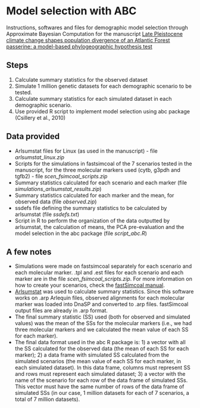 # Model selection with ABC

Instructions, softwares and files for demographic model selection through Approximate Bayesian Computation for the manuscript [Late Pleistocene climate change shapes population divergence of an Atlantic Forest passerine: a model-based phylogeographic hypothesis test](https://link.springer.com/article/10.1007%2Fs10336-019-01650-1)

## Steps

1. Calculate summary statistics for the observed dataset
2. Simulate 1 million genetic datasets for each demographic scenario to be tested.
3. Calculate summary statistics for each simulated dataset in each demographic scenario.
4. Use provided R script to implement model selection using abc package (Csillery et al., 2010)

## Data provided

* Arlsumstat files for Linux (as used in the manuscript) - file *arlsumstat_linux.zip*
* Scripts for the simulations in fastsimcoal of the 7 scenarios tested in the manuscript, for the three molecular markers used (cytb, g3pdh and tgfb2) - file *scen_fsimcoal_scripts.zip*
* Summary statistics calculated for each scenario and each marker (file *simulations_arlsumstat_results.zip*)
* Summary statistics calculated for each marker and the mean, for observed data (file *observed.zip*)
* ssdefs file defining the summary statistics to be calculated by arlsumstat (file *ssdefs.txt*)
* Script in R to perform the organization of the data outputted by arlsumstat, the calculation of means, the PCA pre-evaluation and the model selection in the abc package (file *script_abc.R*)

## A few notes

* Simulations were made on fastsimcoal separately for each scenario and each molecular marker. .tpl and .est files for each scenario and each marker are in the file *scen_fsimcoal_scripts.zip*. For more information on how to create your scenarios, check the [fastSimcoal manual](http://cmpg.unibe.ch/software/fastsimcoal2/man/fastsimcoal26.pdf).
* [Arlsumstat](http://cmpg.unibe.ch/software/arlequin35/Arl35Downloads.html) was used to calculate summary statistics. Since this software works on .arp Arlequin files, observed alignments for each molecular marker was loaded into DnaSP and converted to .arp files. fastSimcoal output files are already in .arp format.
* The final summary statistic (SS) used (both for observed and simulated values) was the mean of the SSs for the molecular markers (i.e., we had three molecular markers and we calculated the mean value of each SS for each marker).
* The final data format used in the abc R package is: 1) a vector with all the SS calculated for the observed data (the mean of each SS for each marker); 2) a data frame with simulated SS calculated from the simulated scenarios (the mean value of each SS for each marker, in each simulated dataset). In this data frame, columns must represent SS and rows must represent each simulated dataset; 3) a vector with the name of the scenario for each row of the data frame of simulated SSs. This vector must have the same number of rows of the data frame of simulated SSs (in our case, 1 million datasets for each of 7 scenarios, a total of 7 million datasets). 
